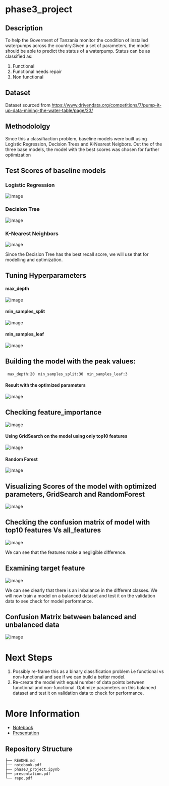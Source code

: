 # phase3_project

## Description
  To help the Goverment of Tanzania monitor the condition of installed waterpumps across the country.Given a set of parameters, the model should be able to     predict the status of a waterpump. Status can be as classified as:

1. Functional
2. Functional needs repair
3. Non functional
  
## Dataset
  Dataset sourced from https://www.drivendata.org/competitions/7/pump-it-up-data-mining-the-water-table/page/23/
  
## Methodololgy
  Since this a classifiaction problem, baseline models were built using Logistic Regression, Decision Trees and K-Nearest Neigbors.
  Out the of the three base models, the model with the best scores was chosen for further optimization
  
 ## Test Scores of baseline models
  ### Logistic Regression
  ![image](https://user-images.githubusercontent.com/108379254/208484416-838282c6-ea68-4da8-86d2-0bde4eb17042.png)

### Decision Tree
  ![image](https://user-images.githubusercontent.com/108379254/208484595-c9373c90-6920-463f-af8a-42b33aac592d.png)

### K-Nearest Neighbors
  ![image](https://user-images.githubusercontent.com/108379254/208484682-64f01323-9ff8-4d90-a0e8-5258a2ec7968.png)
  
  Since the Decision Tree has the best recall score, we will use that for modelling and optimization.
  
 ## Tuning Hyperparameters
  #### max_depth
  ![image](https://user-images.githubusercontent.com/108379254/208558657-1db67aa9-92b6-4938-a5a0-d14a32ab7c88.png)

  #### min_samples_split
  ![image](https://user-images.githubusercontent.com/108379254/208558728-9246d916-5087-4348-9958-7804f0637386.png)

  #### min_samples_leaf
  ![image](https://user-images.githubusercontent.com/108379254/208558776-4d86a064-9b9b-44c3-aeaf-526efc745092.png)


## Building the model with the peak values: 
 ` max_depth:20`
 ` min_samples_split:30`
 ` min_samples_leaf:3`
 
 #### Result with the optimized parameters
 ![image](https://user-images.githubusercontent.com/108379254/208558949-49c71cdd-2bf4-48b1-afc3-8f5af0a47a40.png)

## Checking feature_importance
![image](https://user-images.githubusercontent.com/108379254/208559008-5b8b0795-9771-46a0-9c7a-585a2ae68c18.png)

#### Using GridSearch on the model using only top10 features
![image](https://user-images.githubusercontent.com/108379254/208559091-9fed5cc8-6b97-42e6-9a25-c00302b92e39.png)

#### Random Forest
![image](https://user-images.githubusercontent.com/108379254/208559136-8694b7f7-007e-48c1-922b-c8d2a4941b03.png)


## Visualizing Scores of the model with optimized parameters, GridSearch and RandomForest
![image](https://user-images.githubusercontent.com/108379254/208559170-a368a12e-ce10-41e5-9a88-a82e1cdea3ae.png)


## Checking the confusion matrix of model with top10 features Vs all_features
![image](https://user-images.githubusercontent.com/108379254/208559334-bee72be7-f4b6-4655-a4f3-4ac1842dde2e.png)


We can see that the features make a negligible difference.

## Examining target feature
![image](https://user-images.githubusercontent.com/108379254/208487444-ba86e765-b029-4a20-8935-9892ad24e2b0.png)

We can see clearly that there is an imbalance in the different classes.
We will now train a model on a balanced dataset and test it on the validation data to see check for model performance.

## Confusion Matrix between balanced and unbalanced data
![image](https://user-images.githubusercontent.com/108379254/208559440-0e82e9e8-0fb7-4b1b-9a4f-96afb4f7b6b1.png)

# Next Steps
1. Possibly re-frame this as a binary classification problem i.e functional vs non-functional and see if we can build a better model. 
2. Re-create the model with equal number of data points between functional and non-functional. Optimize parameters on this balanced dataset and test it on validation data to check for performance.

# More Information
 - [Notebook](phase3_project.ipynb)
 - [Presentation](presentation.pdf)

## Repository Structure

```
├── README.md
├── notebook.pdf
├── phase3_project.ipynb
├── presentation.pdf
└── repo.pdf
```


